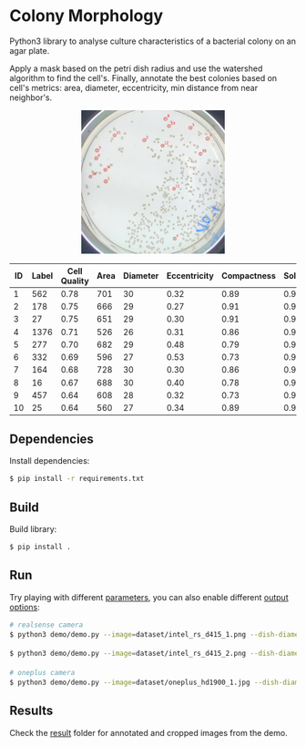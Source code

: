 # Colony Morphology
Python3 library to analyse culture characteristics of a bacterial colony on an agar plate.

Apply a mask based on the petri dish radius and use the watershed algorithm to find the cell's. Finally, annotate the best colonies based on cell's metrics: area, diameter, eccentricity, min distance from near neighbor's.

<p align="center">
  <img src="./result/oneplus_hd1900_1/annotated_cell.png" width="50%" alt="Annotation Result from OnePlus HD1900 Camera"/>
</p>

| ID | Label | Cell Quality | Area | Diameter | Eccentricity | Compactness | Solidity | Collision Distance | Centroid (x) | Centroid (y) |
|----|-------|--------------|------|----------|--------------|-------------|----------|--------------------|--------------|--------------|
| 1  | 562   | 0.78         | 701  | 30       | 0.32         | 0.89        | 0.95     | 69                 | 842          | 289          |
| 2  | 178   | 0.75         | 666  | 29       | 0.27         | 0.91        | 0.96     | 60                 | 353          | 745          |
| 3  | 27    | 0.75         | 651  | 29       | 0.30         | 0.91        | 0.95     | 60                 | 207          | 1289         |
| 4  | 1376  | 0.71         | 526  | 26       | 0.31         | 0.86        | 0.94     | 65                 | 1517         | 1103         |
| 5  | 277   | 0.70         | 682  | 29       | 0.48         | 0.79        | 0.93     | 57                 | 474          | 186          |
| 6  | 332   | 0.69         | 596  | 27       | 0.53         | 0.73        | 0.93     | 65                 | 567          | 177          |
| 7  | 164   | 0.68         | 728  | 30       | 0.30         | 0.86        | 0.95     | 32                 | 335          | 1491         |
| 8  | 16    | 0.67         | 688  | 30       | 0.40         | 0.78        | 0.93     | 43                 | 101          | 995          |
| 9  | 457   | 0.64         | 608  | 28       | 0.32         | 0.73        | 0.93     | 42                 | 704          | 284          |
| 10 | 25    | 0.64         | 560  | 27       | 0.34         | 0.89        | 0.95     | 33                 | 186          | 1036         |

## Dependencies
Install dependencies:
``` sh
$ pip install -r requirements.txt
```

## Build
Build library:
``` sh
$ pip install .
```

## Run

Try playing with different [parameters](./demo/demo.py#L11-L44), you can also enable different [output options](./demo/demo.py#L48-L59):

``` sh
# realsense camera
$ python3 demo/demo.py --image=dataset/intel_rs_d415_1.png --dish-diameter=882 --dish-offset=67

$ python3 demo/demo.py --image=dataset/intel_rs_d415_2.png --dish-diameter=882 --dish-offset=67

# oneplus camera
$ python3 demo/demo.py --image=dataset/oneplus_hd1900_1.jpg --dish-diameter=2100 --dish-offset=200 --cell-min-diameter=12
```

## Results
Check the [result](./result) folder for annotated and cropped images from the demo.

